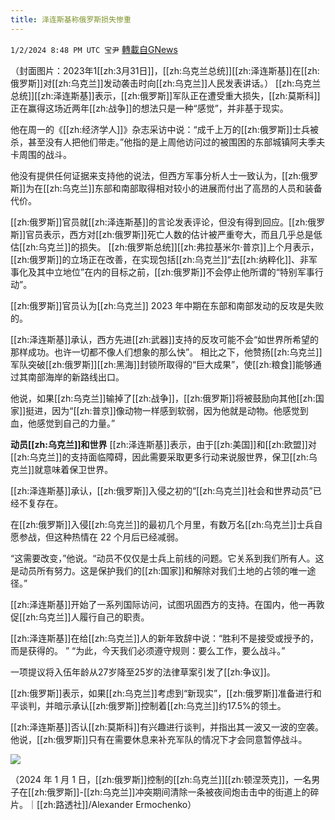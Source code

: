 ```yaml
---
title: 泽连斯基称俄罗斯损失惨重
---
```

`1/2/2024 8:48 PM UTC 宝尹` [轉載自GNews](https://gnews.org/articles/2176934)

（封面图片：2023年1[[zh:3月31日]]，[[zh:乌克兰总统]][[zh:泽连斯基]]在[[zh:俄罗斯]]对[[zh:乌克兰]]发动袭击时向[[zh:乌克兰]]人民发表讲话。）
 [[zh:乌克兰总统]][[zh:泽连斯基]]表示，[[zh:俄罗斯]]军队正在遭受重大损失，[[zh:莫斯科]]正在赢得这场近两年[[zh:战争]]的想法只是一种“感觉”，并非基于现实。

他在周一的《[[zh:经济学人]]》杂志采访中说：“成千上万的[[zh:俄罗斯]]士兵被杀，甚至没有人把他们带走。”他指的是上周他访问过的被围困的东部城镇阿夫季夫卡周围的战斗。

他没有提供任何证据来支持他的说法，但西方军事分析人士一致认为，[[zh:俄罗斯]]为在[[zh:乌克兰]]东部和南部取得相对较小的进展而付出了高昂的人员和装备代价。

[[zh:俄罗斯]]官员就[[zh:泽连斯基]]的言论发表评论，但没有得到回应。[[zh:俄罗斯]]官员表示，西方对[[zh:俄罗斯]]死亡人数的估计被严重夸大，而且几乎总是低估[[zh:乌克兰]]的损失。
[[zh:俄罗斯总统]][[zh:弗拉基米尔·普京]]上个月表示，[[zh:俄罗斯]]的立场正在改善，在实现包括[[zh:乌克兰]]“去[[zh:纳粹化]]、非军事化及其中立地位”在内的目标之前，[[zh:俄罗斯]]不会停止他所谓的“特别军事行动”。

[[zh:俄罗斯]]官员认为[[zh:乌克兰]] 2023 年中期在东部和南部发动的反攻是失败的。

[[zh:泽连斯基]]承认，西方先进[[zh:武器]]支持的反攻可能不会“如世界所希望的那样成功。也许一切都不像人们想象的那么快”。
相比之下，他赞扬[[zh:乌克兰]]军队突破[[zh:俄罗斯]][[zh:黑海]]封锁所取得的“巨大成果”，使[[zh:粮食]]能够通过其南部海岸的新路线出口。

他说，如果[[zh:乌克兰]]输掉了[[zh:战争]]，[[zh:俄罗斯]]将被鼓励向其他[[zh:国家]]挺进，因为“[[zh:普京]]像动物一样感到软弱，因为他就是动物。他感觉到血，他感觉到自己的力量。”

**动员[[zh:乌克兰]]和世界**
[[zh:泽连斯基]]表示，由于[[zh:美国]]和[[zh:欧盟]]对[[zh:乌克兰]]的支持面临障碍，因此需要采取更多行动来说服世界，保卫[[zh:乌克兰]]就意味着保卫世界。

[[zh:泽连斯基]]承认，[[zh:俄罗斯]]入侵之初的“[[zh:乌克兰]]社会和世界动员”已经不复存在。

在[[zh:俄罗斯]]入侵[[zh:乌克兰]]的最初几个月里，有数万名[[zh:乌克兰]]士兵自愿参战，但这种热情在 22 个月后已经减弱。

“这需要改变，”他说。“动员不仅仅是士兵上前线的问题。它关系到我们所有人。这是动员所有努力。这是保护我们的[[zh:国家]]和解除对我们土地的占领的唯一途径。”

[[zh:泽连斯基]]开始了一系列国际访问，试图巩固西方的支持。在国内，他一再敦促[[zh:乌克兰]]人履行自己的职责。

[[zh:泽连斯基]]在给[[zh:乌克兰]]人的新年致辞中说：“胜利不是接受或授予的，而是获得的。 ” “为此，今天我们必须遵守规则：要么工作，要么战斗。”

一项提议将入伍年龄从27岁降至25岁的法律草案引发了[[zh:争议]]。

[[zh:俄罗斯]]表示，如果[[zh:乌克兰]]考虑到“新现实”，[[zh:俄罗斯]]准备进行和平谈判，并暗示承认[[zh:俄罗斯]]控制着[[zh:乌克兰]]约17.5%的领土。

[[zh:泽连斯基]]否认[[zh:莫斯科]]有兴趣进行谈判，并指出其一波又一波的空袭。他说，[[zh:俄罗斯]]只有在需要休息来补充军队的情况下才会同意暂停战斗。

![](https://i.imgur.com/eGxGpHZ.jpg)

（2024 年 1 月 1 日，[[zh:俄罗斯]]控制的[[zh:乌克兰]][[zh:顿涅茨克]]，一名男子在[[zh:俄罗斯]]-[[zh:乌克兰]]冲突期间清除一条被夜间炮击击中的街道上的碎片。｜[[zh:路透社]]/Alexander Ermochenko）





